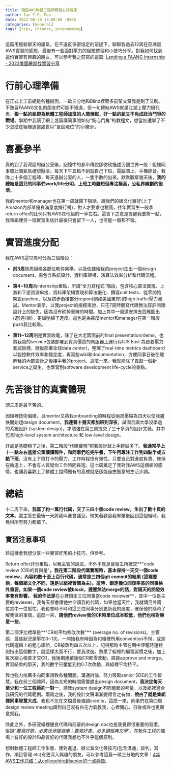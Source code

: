 ```yaml
---
title: 灣區AWS軟體工程師實習心得隨筆
author: Ian Y.E. Pan
date: 2022-08-30 15:00:00 -0500
categories: [General]
tags: [tips, chinese, programming]
---
```


這篇用輕鬆聊天的語氣，在不違反保密協定的前提下，聊聊我過去12周在亞麻遜AWS實習的感想，最後有一些面對壓力的經驗整理和小技巧分享。對我如何找到這份實習有興趣的朋友，可以參考我之前寫的這篇: [Landing a FAANG Internship - 2022美國暑期找實習分享](../us-internship/)

# 行前心理準備

在正式上工前總是各種揣測，一畝三分地和Blind裡眾多前輩文章我是刷了又刷。不熟習FAANG文化的朋友們可能不知道，但一句總結AWS就是江湖上壓力鍋代表，**狠一點的組即為軟體工程師加班的人間煉獄，好一點的組又不免成政治鬥爭的戰場**。學期中我讀了網上幾篇講同事間如何”鉤心鬥角”的教程文，想當初還學了不少怎麼在組裡適當處世以"鞏固地位"的小撇步。

# 喜憂參半

真的到了我灣區的辦公室後，記憶中的都市傳說卻彷彿描述另個世界一般：組裡同事彼此間氣氛禮貌融洽，每天下午五點不到就自己下班，電腦關上、手機靜音。我隊上十多個工程師，每天進辦公室的人，一隻手數的出來。默默觀察幾天後，**我的總結是這兒的同事們work/life分明，上班工時雖短但專注極高，公私界線劃的很清**。

我的mentor和manager也在第一周就撂下狠話，說我們的組文化雖好(上了Amazon內部某優良滿意度排行榜)，對人才要求也稍高，往年實習生一般拿return offer的比例只有AWS其他組的一半左右。這言下之意是提醒我要拚一點，我和組裡另一個實習生估計最後只會留下一人，也可能一個都不留。

# 實習進度分配

我在AWS這12周可分為三個階段：

- **前3周**熟悉組裡各部位軟件架構，以及依據給我的project生出一個design document，需包含系統設計、資料庫架構、演算法效率分析和代碼流程。

- **第4~10周**為internship重點，所謂”全力寫程式”階段，包含核心算法實現、上游和下游資源串接、資料庫架構實現和算法優化、撰寫unit tests、從零開始架設pipeline、以及初步銜接部分region(例如美國東岸)的high traffic壓力測試。Mentor表示，以我project的規模來說，只花7周時間寫代碼無法容許開頭設計上的缺失，因為沒有砍掉重練的時間。加上其中一周還安排去西雅圖出(遊)差(樂)，更加壓縮了進度。這也是為甚麼mentor和manager在第一階段push我比較重。

- **第11~12周**則是實習收尾，除了在大老闆面前的final presentation/demo，也將我寫的service包裝部署到貨真價實的伺服器上運行(以US East 為首要壓力測試目標，隨後部署全球data center)，整理了real-time metrics dashboard以監控軟件效率和穩定度，再寫些wiki和documentation，方便同事日後在理解我的內部設計之後接手我的project。這麼一來，我就能除了貢獻一個新service之誕生，也學習到software development life-cycle的重點。

# 先苦後甘的真實體現

頭三周是最辛苦的。

因組裡技術偏硬，且mentor又將我onboarding的時程從兩周壓縮為四天以便我盡快開始趕design document，**我連著十幾天都加班到深夜**，試圖苦讀大學沒學過的系統設計 (system design)，才勉強在第三周提交了三十多頁的設計文稿，其中包含high-level system architecture 和 low-level design。

好處是基礎穩了之後，第二階段”代碼實現”照著設計就上手輕鬆多了。**我通常早上十一點左右進辦公室讀讀郵件，和同事們吃完午餐，下午再專注工作到四點半或五點下班**。沒有上下班打卡的壓力，工作時程很有彈性，只要自己對進度負責、確保在軌道上，不會有人質疑你工作時間長短。這七周奠定了我對我AWS這個組的感情，也讓我喜歡上了軟體工程師獨有的高成就感卻能自由愜意的生活步調。

# 總結

十二周下來，**我寫了約一萬行代碼，交了三四十個code review，生出了數十頁的文本**。當主管在最後一天將我叫進會議室，微笑著歡迎我畢業後回到這個組時，我覺得所有努力都值了。

## 實習注意事項

趁這機會我想分享一些實習好用的小技巧，供參考。

Return offer評分重點，以我主管的說法，不外乎就是實習生所繳交**"code review (CR)的質與量"**。我在第二階段代碼實現時，基本保持一天交一個code review，內容約數十至上百行代碼，通常是三四個git commit的結果 (這裡要說，每個組文化不同，還是以組裡習慣為主)。這時，鎖定幾位回復率高的同事格外重要。如果一個code review被block，遲遲無法merge的話，對隔天的開發效率會有影響。
我的作法是**在心裡鎖定三位同事當code reviewer**，其中一位是主要的reviewer，我每天都會請他抽空讀我的代碼，如果他當天忙，我就請另外兩位其中一位幫忙。我也會時不時和這三位同事分別更新我的進度，確保他們隨時了解我做的事情，這麼一來，**請他們review我的CR時單位成本較低，他們也相對樂意一些**。

第二個評比標準是**"CR的平均修改次數"** (average no. of revisions)。主管說，最佳狀況是壓在0~1次。一開始我有時因為和組裡所用convention不同，或是代碼邏輯上的粗心謬誤，CR被改到四五次以上，記得那時主管在期中評鑑時還特別指出這個數字，說這樣太高不行，要我改進。熟悉了組裡的編程習慣之後，加上每次細心檢查才交CR，我後期連續幾個CR都零改動，直接approve and merge。實習結束的那天，我的數字已壓低到約0.7次改動，與組裡平均持平。

我也強力推薦多向同事請教各種問題，溝通討論，努力吸取senior SDE的工作智慧。我在前三個禮拜，因為太短的時間需要趕出design document，**我決定每天至少和一位工程師約一對一**，請教system design不同層面的考量，以及組裡適合我研究的代碼範例。兩周之後，我的設計文稿漸漸變得言之有物，**說白了就是集組裡同事智慧大成**。我也不忘在文檔最後強調credits，這麼一來，同事們在第四周design review meeting讀到自己沒有白花力氣教我，心裡開心，日後或許也更願意幫我。

除此之外，多研究組裡優良代碼和前輩的design doc也是我覺得很重要的習慣。俗說”*要寫好歌，必廣泛涉獵音樂；要寫好書，必多讀經典文學*”。在軟件工程的職場上有好的設計和品質好的代碼我想也不外乎這個原則。

想對軟體工程師工作生態、應對進退、辦公室文化等技巧(包含溝通，談判，寫作，項目管理 etc)有更深入興趣的朋友，可以參考這篇一畝三分地的文章：[4年AWS工作总结：从collegehire到senior的一点感悟](https://www.1point3acres.com/bbs/forum.php?mod=viewthread&tid=507474&extra=page)。
 

